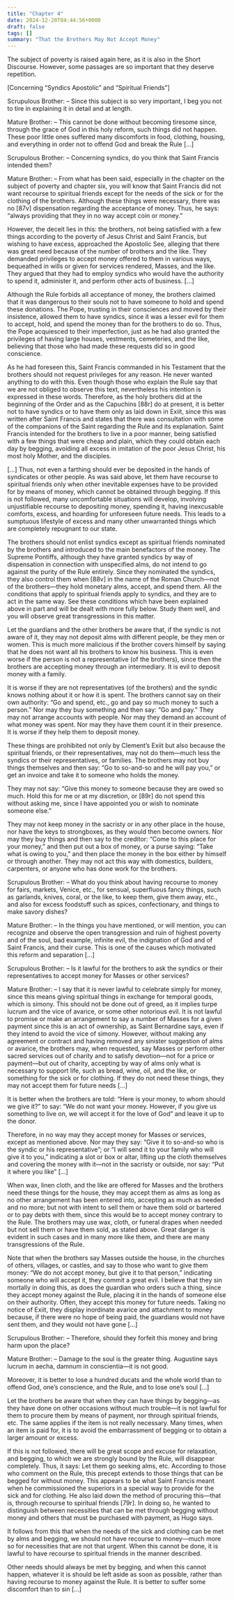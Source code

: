 ```yaml
---
title: "Chapter 4"
date: 2024-12-20T04:44:56+0000
draft: false
tags: []
summary: "That the Brothers May Not Accept Money"
---
```


The subject of poverty is raised again here, as it is also in the Short Discourse. However, some passages are so important that they deserve repetition.

[Concerning “Syndics Apostolic” and “Spiritual Friends”]

Scrupulous Brother: – Since this subject is so very important, I beg you not to tire in explaining it in detail and at length.

Mature Brother: – This cannot be done without becoming tiresome since, through the grace of God in this holy reform, such things did not happen. These poor little ones suffered many discomforts in food, clothing, housing, and everything in order not to offend God and break the Rule […]

Scrupulous Brother: – Concerning syndics, do you think that Saint Francis intended them?

Mature Brother: – From what has been said, especially in the chapter on the subject of poverty and chapter six, you will know that Saint Francis did not want recourse to spiritual friends except for the needs of the sick or for the clothing of the brothers. Although these things were necessary, there was no [87v] dispensation regarding the acceptance of money. Thus, he says: “always providing that they in no way accept coin or money.”

However, the deceit lies in this: the brothers, not being satisfied with a few things according to the poverty of Jesus Christ and Saint Francis, but wishing to have excess, approached the Apostolic See, alleging that there was great need because of the number of brothers and the like. They demanded privileges to accept money offered to them in various ways, bequeathed in wills or given for services rendered, Masses, and the like. They argued that they had to employ syndics who would have the authority to spend it, administer it, and perform other acts of business. […]

Although the Rule forbids all acceptance of money, the brothers claimed that it was dangerous to their souls not to have someone to hold and spend these donations. The Pope, trusting in their consciences and moved by their insistence, allowed them to have syndics, since it was a lesser evil for them to accept, hold, and spend the money than for the brothers to do so. Thus, the Pope acquiesced to their imperfection, just as he had also granted the privileges of having large houses, vestments, cemeteries, and the like, believing that those who had made these requests did so in good conscience.

As he had foreseen this, Saint Francis commanded in his Testament that the brothers should not request privileges for any reason. He never wanted anything to do with this. Even though those who explain the Rule say that we are not obliged to observe this text, nevertheless his intention is expressed in these words. Therefore, as the holy brothers did at the beginning of the Order and as the Capuchins [88r] do at present, it is better not to have syndics or to have them only as laid down in Exiit, since this was written after Saint Francis and states that there was consultation with some of the companions of the Saint regarding the Rule and its explanation. Saint Francis intended for the brothers to live in a poor manner, being satisfied with a few things that were cheap and plain, which they could obtain each day by begging, avoiding all excess in imitation of the poor Jesus Christ, his most holy Mother, and the disciples.

[…] Thus, not even a farthing should ever be deposited in the hands of syndicates or other people. As was said above, let them have recourse to spiritual friends only when other inevitable expenses have to be provided for by means of money, which cannot be obtained through begging. If this is not followed, many uncomfortable situations will develop, involving unjustifiable recourse to depositing money, spending it, having inexcusable comforts, excess, and hoarding for unforeseen future needs. This leads to a sumptuous lifestyle of excess and many other unwarranted things which are completely repugnant to our state.

The brothers should not enlist syndics except as spiritual friends nominated by the brothers and introduced to the main benefactors of the money. The Supreme Pontiffs, although they have granted syndics by way of dispensation in connection with unspecified alms, do not intend to go against the purity of the Rule entirely. Since they nominated the syndics, they also control them when [88v] in the name of the Roman Church—not of the brothers—they hold monetary alms, accept, and spend them. All the conditions that apply to spiritual friends apply to syndics, and they are to act in the same way. See these conditions which have been explained above in part and will be dealt with more fully below. Study them well, and you will observe great transgressions in this matter.

Let the guardians and the other brothers be aware that, if the syndic is not aware of it, they may not deposit alms with different people, be they men or women. This is much more malicious if the brother covers himself by saying that he does not want all his brothers to know his business. This is even worse if the person is not a representative (of the brothers), since then the brothers are accepting money through an intermediary. It is evil to deposit money with a family.

It is worse if they are not representatives (of the brothers) and the syndic knows nothing about it or how it is spent. The brothers cannot say on their own authority: “Go and spend, etc., go and pay so much money to such a person.” Nor may they buy something and then say: “Go and pay.” They may not arrange accounts with people. Nor may they demand an account of what money was spent. Nor may they have them count it in their presence. It is worse if they help them to deposit money.

These things are prohibited not only by Clement’s Exiit but also because the spiritual friends, or their representatives, may not do them—much less the syndics or their representatives, or families. The brothers may not buy things themselves and then say: “Go to so-and-so and he will pay you,” or get an invoice and take it to someone who holds the money.

They may not say: “Give this money to someone because they are owed so much. Hold this for me or at my discretion, or [89r] do not spend this without asking me, since I have appointed you or wish to nominate someone else.”

They may not keep money in the sacristy or in any other place in the house, nor have the keys to strongboxes, as they would then become owners. Nor may they buy things and then say to the creditor: “Come to this place for your money,” and then put out a box of money, or a purse saying: “Take what is owing to you,” and then place the money in the box either by himself or through another. They may not act this way with domestics, builders, carpenters, or anyone who has done work for the brothers.

Scrupulous Brother: – What do you think about having recourse to money for fairs, markets, Venice, etc., for sensual, superfluous fancy things, such as garlands, knives, coral, or the like, to keep them, give them away, etc., and also for excess foodstuff such as spices, confectionary, and things to make savory dishes?

Mature Brother: – In the things you have mentioned, or will mention, you can recognize and observe the open transgression and ruin of highest poverty and of the soul, bad example, infinite evil, the indignation of God and of Saint Francis, and their curse. This is one of the causes which motivated this reform and separation […]

Scrupulous Brother: – Is it lawful for the brothers to ask the syndics or their representatives to accept money for Masses or other services?

Mature Brother: – I say that it is never lawful to celebrate simply for money, since this means giving spiritual things in exchange for temporal goods, which is simony. This should not be done out of greed, as it implies turpe lucrum and the vice of avarice, or some other notorious evil. It is not lawful to promise or make an arrangement to say a number of Masses for a given payment since this is an act of ownership, as Saint Bernardine says, even if they intend to avoid the vice of simony. However, without making any agreement or contract and having removed any sinister suggestion of alms or avarice, the brothers may, when requested, say Masses or perform other sacred services out of charity and to satisfy devotion—not for a price or payment—but out of charity, accepting by way of alms only what is necessary to support life, such as bread, wine, oil, and the like, or something for the sick or for clothing. If they do not need these things, they may not accept them for future needs […]

It is better when the brothers are told: “Here is your money, to whom should we give it?” to say: “We do not want your money. However, if you give us something to live on, we will accept it for the love of God” and leave it up to the donor.

Therefore, in no way may they accept money for Masses or services, except as mentioned above. Nor may they say: “Give it to so-and-so who is the syndic or his representative”; or “I will send it to your family who will give it to you,” indicating a slot or box or altar, lifting up the cloth themselves and covering the money with it—not in the sacristy or outside, nor say: “Put it where you like” […]

When wax, linen cloth, and the like are offered for Masses and the brothers need these things for the house, they may accept them as alms as long as no other arrangement has been entered into, accepting as much as needed and no more; but not with intent to sell them or have them sold or bartered or to pay debts with them, since this would be to accept money contrary to the Rule. The brothers may use wax, cloth, or funeral drapes when needed but not sell them or have them sold, as stated above. Great danger is evident in such cases and in many more like them, and there are many transgressions of the Rule.

Note that when the brothers say Masses outside the house, in the churches of others, villages, or castles, and say to those who want to give them money: “We do not accept money, but give it to that person,” indicating someone who will accept it, they commit a great evil. I believe that they sin mortally in doing this, as does the guardian who orders such a thing, since they accept money against the Rule, placing it in the hands of someone else on their authority. Often, they accept this money for future needs. Taking no notice of Exiit, they display inordinate avarice and attachment to money because, if there were no hope of being paid, the guardians would not have sent them, and they would not have gone […]

Scrupulous Brother: – Therefore, should they forfeit this money and bring harm upon the place?

Mature Brother: – Damage to the soul is the greater thing. Augustine says lucrum in aecha, damnum in conscientia—it is not good.

Moreover, it is better to lose a hundred ducats and the whole world than to offend God, one’s conscience, and the Rule, and to lose one’s soul […]

Let the brothers be aware that when they can have things by begging—as they have done on other occasions without much trouble—it is not lawful for them to procure them by means of payment, nor through spiritual friends, etc. The same applies if the item is not really necessary. Many times, when an item is paid for, it is to avoid the embarrassment of begging or to obtain a larger amount or excess.

If this is not followed, there will be great scope and excuse for relaxation, and begging, to which we are strongly bound by the Rule, will disappear completely. Thus, it says: Let them go seeking alms, etc. According to those who comment on the Rule, this precept extends to those things that can be begged for without money. This appears to be what Saint Francis meant when he commissioned the superiors in a special way to provide for the sick and for clothing. He also laid down the method of procuring this—that is, through recourse to spiritual friends [79r]. In doing so, he wanted to distinguish between necessities that can be met through begging without money and others that must be purchased with payment, as Hugo says.

It follows from this that when the needs of the sick and clothing can be met by alms and begging, we should not have recourse to money—much more so for necessities that are not that urgent. When this cannot be done, it is lawful to have recourse to spiritual friends in the manner described.

Other needs should always be met by begging, and when this cannot happen, whatever it is should be left aside as soon as possible, rather than having recourse to money against the Rule. It is better to suffer some discomfort than to sin […]

